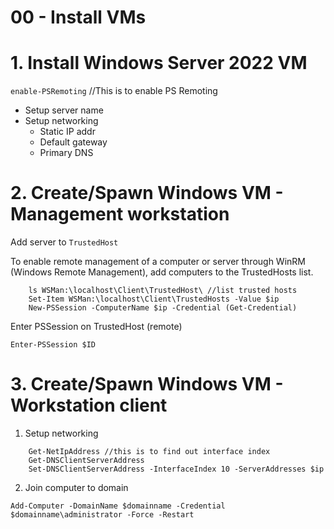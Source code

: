 # 00 - Install VMs


# 1. Install Windows Server 2022 VM
```enable-PSRemoting``` //This is to enable PS Remoting
- Setup server name
- Setup networking 
    - Static IP addr
    - Default gateway
    - Primary DNS
    

# 2. Create/Spawn Windows VM - Management workstation

Add server to ```TrustedHost```

To enable remote management of a computer or server through WinRM (Windows Remote Management), add computers to the TrustedHosts list. 

```
    ls WSMan:\localhost\Client\TrustedHost\ //list trusted hosts
    Set-Item WSMan:\localhost\Client\TrustedHosts -Value $ip
    New-PSSession -ComputerName $ip -Credential (Get-Credential) 
```

Enter PSSession on TrustedHost (remote)

```Enter-PSSession $ID```

# 3. Create/Spawn Windows VM - Workstation client
1. Setup networking
```
    Get-NetIpAddress //this is to find out interface index
    Get-DNSClientServerAddress
    Set-DNSClientServerAddress -InterfaceIndex 10 -ServerAddresses $ip
```
 
2. Join computer to domain

```Add-Computer -DomainName $domainname -Credential $domainname\administrator -Force -Restart```
